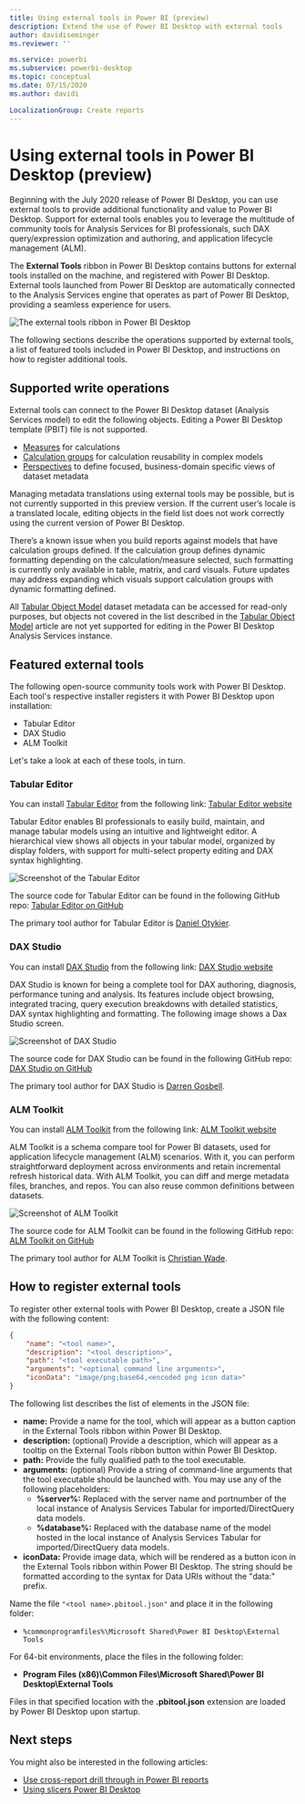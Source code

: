 ```yaml
---
title: Using external tools in Power BI (preview)
description: Extend the use of Power BI Desktop with external tools
author: davidiseminger
ms.reviewer: ''

ms.service: powerbi
ms.subservice: powerbi-desktop
ms.topic: conceptual
ms.date: 07/15/2020
ms.author: davidi

LocalizationGroup: Create reports
---
```


# Using external tools in Power BI Desktop (preview)

Beginning with the July 2020 release of Power BI Desktop, you can use external tools to provide additional functionality and value to Power BI Desktop. Support for external tools enables you to  leverage the multitude of community tools for Analysis Services for BI professionals, such DAX query/expression optimization and authoring, and application lifecycle management (ALM).

The **External Tools** ribbon in Power BI Desktop contains buttons for external tools installed on the machine, and registered with Power BI Desktop. External tools launched from Power BI Desktop are automatically connected to the Analysis Services engine that operates as part of Power BI Desktop, providing a seamless experience for users.

![The external tools ribbon in Power BI Desktop](media/desktop-external-tools/desktop-external-tools-01.png)

The following sections describe the operations supported by external tools, a list of featured tools included in Power BI Desktop, and instructions on how to register additional tools.

## Supported write operations

External tools can connect to the Power BI Desktop dataset (Analysis Services model) to edit the following objects. Editing a Power BI Desktop template (PBIT) file is not supported.

* [Measures](https://docs.microsoft.com/analysis-services/tabular-models/measures-ssas-tabular) for calculations
* [Calculation groups](https://docs.microsoft.com/analysis-services/tabular-models/calculation-groups) for calculation reusability in complex models
* [Perspectives](https://docs.microsoft.com/analysis-services/tabular-models/perspectives-ssas-tabular) to define focused, business-domain specific views of dataset metadata

Managing metadata translations using external tools may be possible, but is not currently supported in this preview version. If the current user’s locale is a translated locale, editing objects in the field list does not work correctly using the current version of Power BI Desktop. 

There’s a known issue when you build reports against models that have calculation groups defined. If the calculation group defines dynamic formatting depending on the calculation/measure selected, such formatting is currently only available in table, matrix, and card visuals. Future updates may address expanding which visuals support calculation groups with dynamic formatting defined.

All [Tabular Object Model](https://docs.microsoft.com/analysis-services/tom/introduction-to-the-tabular-object-model-tom-in-analysis-services-amo) dataset metadata can be accessed for read-only purposes, but objects not covered in the list described in the [Tabular Object Model](https://docs.microsoft.com/analysis-services/tom/introduction-to-the-tabular-object-model-tom-in-analysis-services-amo) article are not yet supported for editing in the Power BI Desktop Analysis Services instance.


## Featured external tools

The following open-source community tools work with Power BI Desktop. Each tool's respective installer registers it with Power BI Desktop upon installation:

* Tabular Editor
* DAX Studio
* ALM Toolkit

Let's take a look at each of these tools, in turn.

### Tabular Editor

You can install [Tabular Editor](https://tabulareditor.com/) from the following link: [Tabular Editor website](https://tabulareditor.com/)

Tabular Editor enables BI professionals to easily build, maintain, and manage tabular models using an intuitive and lightweight editor. A hierarchical view shows all objects in your tabular model, organized by display folders, with support for multi-select property editing and DAX syntax highlighting.

![Screenshot of the Tabular Editor](media/desktop-external-tools/desktop-external-tools-02.png)

The source code for Tabular Editor can be found in the following GitHub repo: [Tabular Editor on GitHub](https://github.com/otykier/TabularEditor)

The primary tool author for Tabular Editor is [Daniel Otykier](https://www.linkedin.com/in/daniel-otykier-2231876).


### DAX Studio

You can install [DAX Studio](https://daxstudio.org) from the following link: [DAX Studio website](https://daxstudio.org)

DAX Studio is known for being a complete tool for DAX authoring, diagnosis, performance tuning and analysis. Its features include object browsing, integrated tracing, query execution breakdowns with detailed statistics, DAX syntax highlighting and formatting. The following image shows a Dax Studio screen. 

![Screenshot of DAX Studio](media/desktop-external-tools/desktop-external-tools-03.png)

The source code for DAX Studio can be found in the following GitHub repo: [DAX Studio on GitHub](https://github.com/DaxStudio/DaxStudio)

The primary tool author for DAX Studio is [Darren Gosbell](https://www.linkedin.com/in/darrengosbell).

### ALM Toolkit

You can install [ALM Toolkit](http://alm-toolkit.com) from the following link: [ALM Toolkit website](http://alm-toolkit.com)

ALM Toolkit is a schema compare tool for Power BI datasets, used for application lifecycle management (ALM) scenarios. With it, you can perform straightforward deployment across environments and retain incremental refresh historical data. With ALM Toolkit, you can diff and merge metadata files, branches, and repos. You can also reuse common definitions between datasets.

![Screenshot of ALM Toolkit](media/desktop-external-tools/desktop-external-tools-04.png)

The source code for ALM Toolkit can be found in the following GitHub repo: [ALM Toolkit on GitHub](https://github.com/microsoft/analysis-services)

The primary tool author for ALM Toolkit is [Christian Wade](https://www.linkedin.com/in/christianwade1).


## How to register external tools

To register other external tools with Power BI Desktop, create a JSON file with the following content:

```json
{
    "name": "<tool name>",
    "description": "<tool description>",
    "path": "<tool executable path>",
    "arguments": "<optional command line arguments>",
    "iconData": "image/png;base64,<encoded png icon data>"
}
```

The following list describes the list of elements in the JSON file:
 
* **name:** Provide a name for the tool, which will appear as a button caption in the External Tools ribbon within Power BI Desktop.
* **description:** (optional) Provide a description, which will appear as a tooltip on the External Tools ribbon button within Power BI Desktop.
* **path:** Provide the fully qualified path to the tool executable.
* **arguments:** (optional) Provide a string of command-line arguments that the tool executable should be launched with. You may use any of the following placeholders:
    * **%server%:** Replaced with the server name and portnumber of the local instance of Analysis Services Tabular for imported/DirectQuery data models.
    * **%database%:** Replaced with the database name of the model hosted in the local instance of Analysis Services Tabular for imported/DirectQuery data models.
* **iconData:** Provide image data, which will be rendered as a button icon in the External Tools ribbon within Power BI Desktop. The string should be formatted according to the syntax for Data URIs without the "data:" prefix.
 
Name the file `"<tool name>.pbitool.json"` and place it in the following folder:

* `%commonprogramfiles%\Microsoft Shared\Power BI Desktop\External Tools`

For 64-bit environments, place the files in the following folder:

* **Program Files (x86)\Common Files\Microsoft Shared\Power BI Desktop\External Tools**

Files in that specified location with the **.pbitool.json** extension are loaded by Power BI Desktop upon startup.


## Next steps

You might also be interested in the following articles:

* [Use cross-report drill through in Power BI reports](desktop-cross-report-drill-through.md)
* [Using slicers Power BI Desktop](../visuals/power-bi-visualization-slicers.md)


